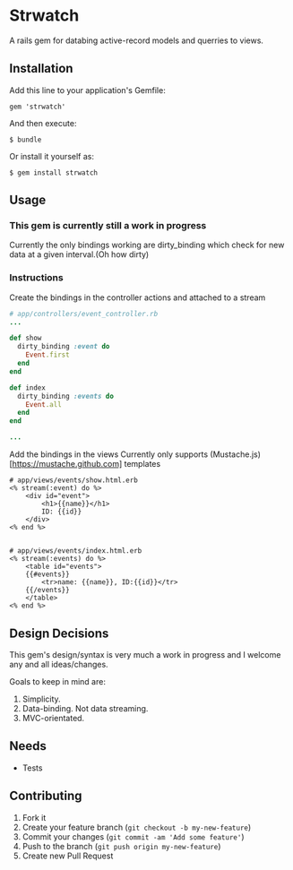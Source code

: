 # Strwatch

A rails gem for databing active-record models and querries to views.

## Installation

Add this line to your application's Gemfile:

    gem 'strwatch'

And then execute:

    $ bundle

Or install it yourself as:

    $ gem install strwatch

## Usage

### This gem is currently still a work in progress
Currently the only bindings working are dirty_binding which check for new data at a given interval.(Oh how dirty)

### Instructions

Create the bindings in the controller actions and attached to a stream
```ruby
# app/controllers/event_controller.rb
...

def show
  dirty_binding :event do
    Event.first
  end
end

def index
  dirty_binding :events do
    Event.all
  end
end

...
```
Add the bindings in the views
Currently only supports (Mustache.js)[https://mustache.github.com] templates

```erb
# app/views/events/show.html.erb
<% stream(:event) do %>
    <div id="event">
        <h1>{{name}}</h1>
        ID: {{id}}
    </div>
<% end %>


# app/views/events/index.html.erb
<% stream(:events) do %>
    <table id="events">
    {{#events}} 
        <tr>name: {{name}}, ID:{{id}}</tr>
    {{/events}}
    </table>
<% end %>

```

## Design Decisions

This gem's design/syntax is very much a work in progress and I welcome any and all ideas/changes.

Goals to keep in mind are:
1. Simplicity.
2. Data-binding.  Not data streaming.
3. MVC-orientated. 

## Needs
  - Tests

## Contributing

1. Fork it
2. Create your feature branch (`git checkout -b my-new-feature`)
3. Commit your changes (`git commit -am 'Add some feature'`)
4. Push to the branch (`git push origin my-new-feature`)
5. Create new Pull Request
